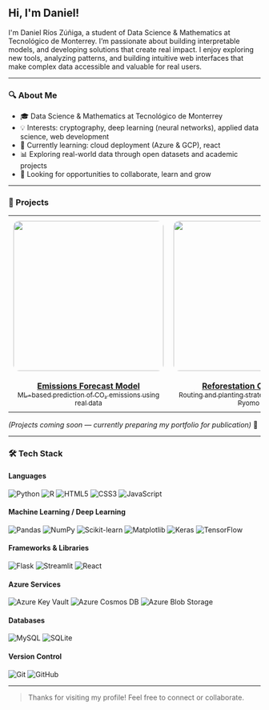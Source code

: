 ## Hi, I'm Daniel!

I'm Daniel Ríos Zúñiga, a student of Data Science & Mathematics at Tecnológico de Monterrey. I’m passionate about building interpretable models, and developing solutions that create real impact. I enjoy exploring new tools, analyzing patterns, and building intuitive web interfaces that make complex data accessible and valuable for real users.

---

### 🔍 About Me

- 🎓 Data Science & Mathematics at Tecnológico de Monterrey  
- 💡 Interests: cryptography, deep learning (neural networks), applied data science, web development   
- 🌱 Currently learning: cloud deployment (Azure & GCP), react 
- 📊 Exploring real-world data through open datasets and academic projects  
- 🧠 Looking for opportunities to collaborate, learn and grow

---

### 💼 Projects

<div align="center">

<table>
  <tr>
    <td align="center" width="300px" style="padding: 10px;">
      <a href="https://github.com/DanielRiosZ/emissions-model" target="_blank">
        <img src="https://via.placeholder.com/300x170.png?text=Emissions+Model" width="300px" style="border-radius: 12px;"><br><br>
        <strong>Emissions Forecast Model</strong><br>
        <sub>ML-based prediction of CO₂ emissions using real data</sub>
      </a>
    </td>
    <td align="center" width="300px" style="padding: 10px;">
      <a href="https://github.com/DanielRiosZ/reforestation-vrp" target="_blank">
        <img src="https://via.placeholder.com/300x170.png?text=Reforestation+VRP" width="300px" style="border-radius: 12px;"><br><br>
        <strong>Reforestation Optimizer</strong><br>
        <sub>Routing and planting strategy using VRP and Pyomo</sub>
      </a>
    </td>
    <td align="center" width="300px" style="padding: 10px;">
      <a href="https://github.com/DanielRiosZ/streamlit-dashboard" target="_blank">
        <img src="https://via.placeholder.com/300x170.png?text=Data+Dashboard" width="300px" style="border-radius: 12px;"><br><br>
        <strong>Interactive Data Dashboard</strong><br>
        <sub>Web-based data explorer built with Streamlit</sub>
      </a>
    </td>
  </tr>
</table>

</div>

*(Projects coming soon — currently preparing my portfolio for publication)* 🚧

---

### 🛠️ Tech Stack

#### Languages  
![Python](https://img.shields.io/badge/Python-3776AB?style=for-the-badge&logo=python&logoColor=white)
![R](https://img.shields.io/badge/R-276DC3?style=for-the-badge&logo=r&logoColor=white)
![HTML5](https://img.shields.io/badge/HTML5-E34F26?style=for-the-badge&logo=html5&logoColor=white)
![CSS3](https://img.shields.io/badge/CSS3-1572B6?style=for-the-badge&logo=css3&logoColor=white)
![JavaScript](https://img.shields.io/badge/JavaScript-F7DF1E?style=for-the-badge&logo=javascript&logoColor=black)


#### Machine Learning / Deep Learning  
![Pandas](https://img.shields.io/badge/Pandas-150458?style=for-the-badge&logo=pandas&logoColor=white)
![NumPy](https://img.shields.io/badge/NumPy-013243?style=for-the-badge&logo=numpy&logoColor=white)
![Scikit-learn](https://img.shields.io/badge/scikit--learn-F7931E?style=for-the-badge&logo=scikit-learn&logoColor=white)
![Matplotlib](https://img.shields.io/badge/Matplotlib-11557C?style=for-the-badge&logo=matplotlib&logoColor=white)
![Keras](https://img.shields.io/badge/Keras-D00000?style=for-the-badge&logo=keras&logoColor=white)
![TensorFlow](https://img.shields.io/badge/TensorFlow-FF6F00?style=for-the-badge&logo=tensorflow&logoColor=white)

#### Frameworks & Libraries  
![Flask](https://img.shields.io/badge/Flask-000000?style=for-the-badge&logo=flask&logoColor=white)
![Streamlit](https://img.shields.io/badge/Streamlit-FF4B4B?style=for-the-badge&logo=streamlit&logoColor=white)
![React](https://img.shields.io/badge/React-20232A?style=for-the-badge&logo=react&logoColor=61DAFB)


#### Azure Services  
![Azure Key Vault](https://img.shields.io/badge/Azure_Key_Vault-0078D4?style=for-the-badge&logo=microsoftazure&logoColor=white)
![Azure Cosmos DB](https://img.shields.io/badge/Azure_Cosmos_DB-003BDA?style=for-the-badge&logo=azurecosmosdb&logoColor=white)
![Azure Blob Storage](https://img.shields.io/badge/Azure_Blob_Storage-2D6CDF?style=for-the-badge&logo=microsoftazure&logoColor=white)

#### Databases  
![MySQL](https://img.shields.io/badge/MySQL-4479A1?style=for-the-badge&logo=mysql&logoColor=white)
![SQLite](https://img.shields.io/badge/SQLite-003B57?style=for-the-badge&logo=sqlite&logoColor=white)

#### Version Control  
![Git](https://img.shields.io/badge/Git-F05032?style=for-the-badge&logo=git&logoColor=white)
![GitHub](https://img.shields.io/badge/GitHub-181717?style=for-the-badge&logo=github&logoColor=white)

---

> Thanks for visiting my profile! Feel free to connect or collaborate.
